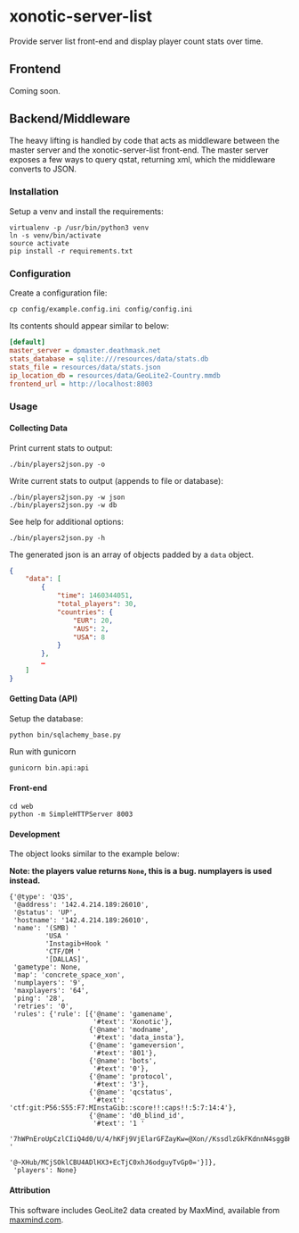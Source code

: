 # xonotic-server-list

Provide server list front-end and display player count stats over time.

## Frontend

Coming soon.

## Backend/Middleware

The heavy lifting is handled by code that acts as middleware between the
master server and the xonotic-server-list front-end. The master server
exposes a few ways to query qstat, returning xml, which the middleware
converts to JSON.  

### Installation

Setup a venv and install the requirements:

```
virtualenv -p /usr/bin/python3 venv
ln -s venv/bin/activate
source activate
pip install -r requirements.txt
```

### Configuration

Create a configuration file:

```
cp config/example.config.ini config/config.ini
```

Its contents should appear similar to below:

```ini
[default]
master_server = dpmaster.deathmask.net
stats_database = sqlite:///resources/data/stats.db
stats_file = resources/data/stats.json
ip_location_db = resources/data/GeoLite2-Country.mmdb
frontend_url = http://localhost:8003
```

### Usage

#### Collecting Data

Print current stats to output:

```
./bin/players2json.py -o
```

Write current stats to output (appends to file or database):

```
./bin/players2json.py -w json
./bin/players2json.py -w db
```


See help for additional options:

```
./bin/players2json.py -h
```

The generated json is an array of objects padded by a `data` object.

```json
{
    "data": [
        {
            "time": 1460344051,
            "total_players": 30,
            "countries": {
                "EUR": 20,
                "AUS": 2,
                "USA": 8
            }
        },
        …
    ]
}
```

#### Getting Data (API)

Setup the database:

```
python bin/sqlachemy_base.py
```

Run with gunicorn

```
gunicorn bin.api:api
```

#### Front-end

```
cd web
python -m SimpleHTTPServer 8003
```

#### Development

The object looks similar to the example below:

**Note: the players value returns `None`, this is a bug. numplayers is used instead.**

```
{'@type': 'Q3S',
 '@address': '142.4.214.189:26010',
 '@status': 'UP',
 'hostname': '142.4.214.189:26010',
 'name': '(SMB) '
         'USA '
         'Instagib+Hook '
         'CTF/DM '
         '[DALLAS]',
 'gametype': None,
 'map': 'concrete_space_xon',
 'numplayers': '9',
 'maxplayers': '64',
 'ping': '28',
 'retries': '0',
 'rules': {'rule': [{'@name': 'gamename',
                     '#text': 'Xonotic'},
                    {'@name': 'modname',
                     '#text': 'data_insta'},
                    {'@name': 'gameversion',
                     '#text': '801'},
                    {'@name': 'bots',
                     '#text': '0'},
                    {'@name': 'protocol',
                     '#text': '3'},
                    {'@name': 'qcstatus',
                     '#text': 'ctf:git:P56:S55:F7:MInstaGib::score!!:caps!!:5:7:14:4'},
                    {'@name': 'd0_blind_id',
                     '#text': '1 '
                              '7hWPnEroUpCzlCIiQ4d0/U/4/hKFj9VjElarGFZayKw=@Xon//KssdlzGkFKdnnN4sgg8H+koTbBn5JTi37BAW1Q= '
                              '@~XHub/MCjSOklCBU4ADlHX3+EcTjC0xhJ6odguyTvGp0='}]},
 'players': None}
```

#### Attribution

This software includes GeoLite2 data created by MaxMind, available from
[maxmind.com](http://www.maxmind.com).
